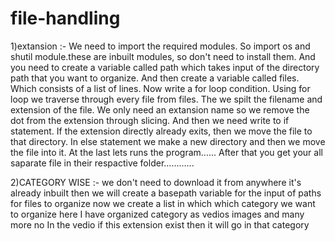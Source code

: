 # file-handling
1)extansion :-
We need to import the required modules.
So import os and shutil module.these are inbuilt modules, so don't need to install them.
And you need to create a variable called path which takes input of the directory path that you want to organize.
And then create a variable called files.
Which consists of a list of lines.
Now write a for loop condition.
Using for loop we traverse through every file from files.
The we spilt the filename and extension of the file.
We only need an extansion name so we remove the dot from the extension through slicing.
And then we need write to if statement.
If the extension directly already exits, then we move the file to that directory.
In else statement we make a new directory and then we move the file into it.
At the last lets runs the program......
After that you get your all saparate file in their respactive folder............


2)CATEGORY WISE :-
we don't need to download it from anywhere it's already inbuilt then we will create a basepath variable for the input of paths for files to organize  now we create a list in which which category we want to organize here I have organized category as vedios images and many more no
In the vedio if this extension exist then it will go in that category
